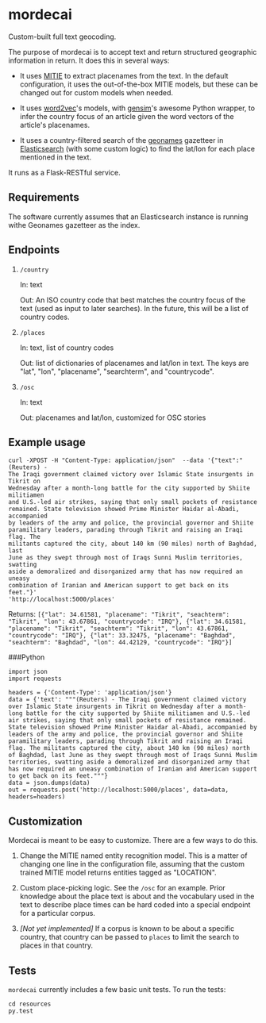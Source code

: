mordecai
=========

Custom-built full text geocoding.

The purpose of mordecai is to accept text and return structured geographic information in return. It does this in several ways:

- It uses [MITIE](https://github.com/mit-nlp/MITIE) to extract placenames from
  the text. In the default configuration, it uses the out-of-the-box MITIE
  models, but these can be changed out for custom models when needed.

- It uses [word2vec](https://code.google.com/p/word2vec/)'s models, with
  [gensim](https://radimrehurek.com/gensim/)'s awesome Python wrapper, to infer
  the country focus of an article given the word vectors of the article's placenames. 

- It uses a country-filtered search of the [geonames](http://www.geonames.org/)
  gazetteer in [Elasticsearch](https://www.elastic.co/products/elasticsearch)
  (with some custom logic) to find the lat/lon for each place mentioned in the
  text.

It runs as a Flask-RESTful service.

Requirements
------------

The software currently assumes that an Elasticsearch instance is running withe
Geonames gazetteer as the index. 

Endpoints
---------

1. `/country`

    In: text

    Out: An ISO country code that best matches the country focus of the text (used as input to later searches). In the future, this will be a list of country codes.

2. `/places`

    In: text, list of country codes

    Out: list of dictionaries of placenames and lat/lon in text. The keys are "lat", "lon", "placename", "searchterm", and "countrycode". 


4. `/osc`

    In: text

    Out: placenames and lat/lon, customized for OSC stories

Example usage
-------------

```
curl -XPOST -H "Content-Type: application/json"  --data '{"text":"(Reuters) -
The Iraqi government claimed victory over Islamic State insurgents in Tikrit on
Wednesday after a month-long battle for the city supported by Shiite militiamen
and U.S.-led air strikes, saying that only small pockets of resistance
remained. State television showed Prime Minister Haidar al-Abadi, accompanied
by leaders of the army and police, the provincial governor and Shiite
paramilitary leaders, parading through Tikrit and raising an Iraqi flag. The
militants captured the city, about 140 km (90 miles) north of Baghdad, last
June as they swept through most of Iraqs Sunni Muslim territories, swatting
aside a demoralized and disorganized army that has now required an uneasy
combination of Iranian and American support to get back on its feet."}'
'http://localhost:5000/places'
```

Returns:
`[{"lat": 34.61581, "placename": "Tikrit", "seachterm": "Tikrit", "lon": 43.67861, "countrycode": "IRQ"}, {"lat": 34.61581, "placename": "Tikrit", "seachterm": "Tikrit", "lon": 43.67861, "countrycode": "IRQ"}, {"lat": 33.32475, "placename": "Baghdad", "seachterm": "Baghdad", "lon": 44.42129, "countrycode": "IRQ"}]`

###Python

```
import json
import requests

headers = {'Content-Type': 'application/json'}
data = {'text': """(Reuters) - The Iraqi government claimed victory over Islamic State insurgents in Tikrit on Wednesday after a month-long battle for the city supported by Shiite militiamen and U.S.-led air strikes, saying that only small pockets of resistance remained. State television showed Prime Minister Haidar al-Abadi, accompanied by leaders of the army and police, the provincial governor and Shiite paramilitary leaders, parading through Tikrit and raising an Iraqi flag. The militants captured the city, about 140 km (90 miles) north of Baghdad, last June as they swept through most of Iraqs Sunni Muslim territories, swatting aside a demoralized and disorganized army that has now required an uneasy combination of Iranian and American support to get back on its feet."""}
data = json.dumps(data)
out = requests.post('http://localhost:5000/places', data=data, headers=headers)
```

Customization
------------

Mordecai is meant to be easy to customize. There are a few ways to do this.

1. Change the MITIE named entity recognition model. This is a matter of changing one line in the configuration file, assuming that the custom trained MITIE model returns entities tagged as "LOCATION".

2. Custom place-picking logic. See the `/osc` for an example. Prior knowledge about the place text is about and the vocabulary used in the text to describe place times can be hard coded into a special endpoint for a particular corpus.

3. *[Not yet implemented]* If a corpus is known to be about a specific country, that country can be passed to `places` to limit the search to places in that country.

Tests
-----

`mordecai` currently includes a few basic unit tests. To run the tests:

```
cd resources
py.test
```
